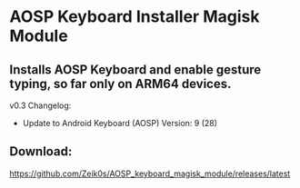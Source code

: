 # AOSP Keyboard Installer Magisk Module

## Installs AOSP Keyboard and enable gesture typing, so far only on ARM64 devices.
v0.3
Changelog:
- Update to Android Keyboard (AOSP) Version: 9 (28) 


## Download:

https://github.com/Zeik0s/AOSP_keyboard_magisk_module/releases/latest 
